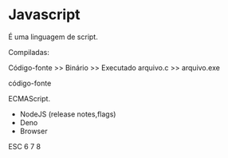 # Javascript

É uma linguagem de script.

Compiladas:


Código-fonte >> Binário >> Executado
arquivo.c >> arquivo.exe

código-fonte

ECMAScript.

- NodeJS (release notes,flags)
- Deno
- Browser

ESC 6 7 8